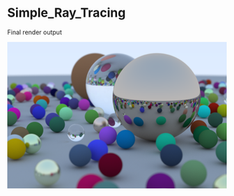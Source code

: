 # Simple_Ray_Tracing
Final render output

![Render_out](https://github.com/harlan0103/Simple_Ray_Tracing/blob/main/.assets/Render_out.png)
